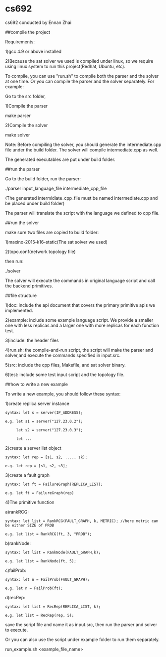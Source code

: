 # cs692

cs692 conducted by Ennan Zhai

##compile the project

Requirements:

1)gcc 4.9 or above installed

2)Because the sat solver we used is compiled under linux, so we require using linux system
  to run this project(Redhat, Ubuntu, etc).

To compile, you can use "run.sh" to compile both the parser and the solver at one time. Or you
can compile the parser and the solver separately. For example:

Go to the src folder,

1)Compile the parser

  make parser

2)Compile the solver

  make solver

  Note: Before compiling the solver, you should generate the intermediate.cpp file under the build
  folder. The solver will compile intermediate.cpp as well.

The generated executables are put under build folder.

##run the parser

Go to the build folder, run the parser:

./parser input_language_file intermediate_cpp_file

(The generated intermidiate_cpp_file must be named intermediate.cpp and be placed under build folder)

The parser will translate the script with the language we defined to cpp file.

##run the solver

make sure two files are copied to build folder:

1)maxino-2015-k16-static(The sat solver we used)

2)topo.conf(network topology file)

then run:

./solver

The solver will execute the commands in original language script and call the backend primitives.

##file structure

1)doc: include the api document that covers the primary primitive apis we implemented.

2)example: include some example language script. We provide a smaller one with less replicas and a
            larger one with more replicas for each function test.

3)include: the header files

4)run.sh: the compile-and-run script, the script will make the parser and solver,and execute the commands
          specified in input.src.

5)src: include the cpp files, Makefile, and sat solver binary.

6)test: include some test input script and the topology file.


##how to write a new example

To write a new example, you should follow these syntax:

1)create replica server instance

    syntax: let s = server(IP_ADDRESS);
   
    e.g. let s1 = server("127.23.0.2");

         let s2 = server("127.23.0.3");

         let ...

2)create a server list object

    syntax: let rep = [s1, s2, ...., sk];

    e.g. let rep = [s1, s2, s3];

3)create a fault graph

    syntax: let ft = FailureGraph(REPLICA_LIST);

    e.g. let ft = FailureGraph(rep)

4)The primitive function

  a)rankRCG:

    syntax: let list = RankRCG(FAULT_GRAPH, k, METRIC); //here metric can be either SIZE of PROB

    e.g. let list = RankRCG(ft, 3, "PROB");
  
  b)rankNode:

    syntax: let list = RankNode(FAULT_GRAPH,k);

    e.g. let list = RankNode(ft, 5);
  
  c)failProb:

    syntax: let n = FailProb(FAULT_GRAPH);

    e.g. let n = FailProb(ft);

  d)recRep:

    syntax: let list = RecRep(REPLICA_LIST, k);

    e.g. let list = RecRep(rep, 5);

save the script file and name it as input.src, then run the parser and solver to execute.

Or you can also use the script under example folder to run them separately.

run_example.sh <example_file_name>

